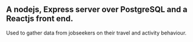 ## A nodejs, Express server over PostgreSQL and a Reactjs front end.  
Used to gather data from jobseekers on their travel and activity behaviour.